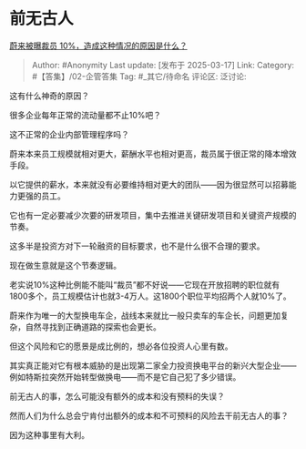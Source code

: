 # 前无古人
[蔚来被曝裁员 10%，造成这种情况的原因是什么？](https://www.zhihu.com/question/14758224437/answer/125901226430)

> Author: #Anonymity
> Last update: [发布于 2025-03-17]
> Link:
> Category: #【答集】/02-企管答集 
> Tag: #_其它/待命名 
> 评论区:
> 泛讨论:

这有什么神奇的原因？

很多企业每年正常的流动量都不止10%吧？

这不正常的企业内部管理程序吗？

蔚来本来员工规模就相对更大，薪酬水平也相对更高，裁员属于很正常的降本增效手段。

以它提供的薪水，本来就没有必要维持相对更大的团队——因为很显然可以招募能力更强的员工。

它也有一定必要减少次要的研发项目，集中去推进关键研发项目和关键资产规模的节奏。

这多半是投资方对下一轮融资的目标要求，也不是什么很不合理的要求。

现在做生意就是这个节奏逻辑。

老实说10%这种比例能不能叫“裁员”都不好说——它现在开放招聘的职位就有1800多个，员工规模估计也就3-4万人。这1800个职位平均招两个人就10%了。

蔚来作为唯一的大型换电车企，战线本来就比一般只卖车的车企长，问题更加复杂，自然寻找到正确道路的探索也会更长。

但这个风险和它的愿景是成比例的，想必各位投资人心里有数。

其实真正能对它有根本威胁的是出现第二家全力投资换电平台的新兴大型企业——例如特斯拉突然开始转型做换电——而不是它自己犯了多少错误。

前无古人的事，怎么可能没有额外的成本和没有预料的失误？

然而人们为什么总会宁肯付出额外的成本和不可预料的风险去干前无古人的事？

因为这种事里有大利。

